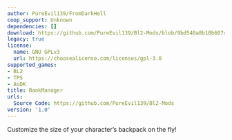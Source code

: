 ```yaml
---
author: PureEvil139/FromDarkHell
coop_support: Unknown
dependencies: []
download: https://github.com/PureEvil139/Bl2-Mods/blob/9bd540a8b10b607d1584dd1459132d451c3a3e55/BankManager/BankManager.zip
legacy: true
license:
  name: GNU GPLv3
  url: https://choosealicense.com/licenses/gpl-3.0
supported_games:
- BL2
- TPS
- AoDK
title: BankManager
urls:
  Source Code: https://github.com/PureEvil139/Bl2-Mods
version: '1.0'
---
```

Customize the size of your character’s backpack on the fly!
